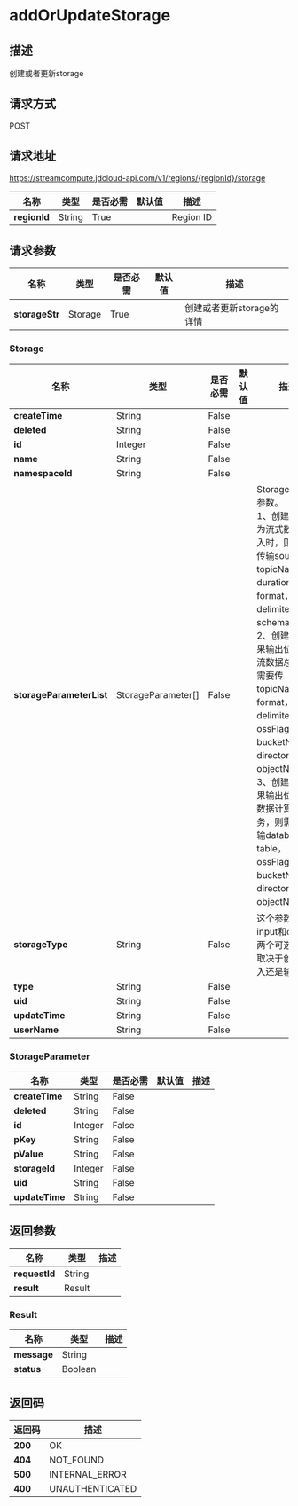 # addOrUpdateStorage


## 描述
创建或者更新storage

## 请求方式
POST

## 请求地址
https://streamcompute.jdcloud-api.com/v1/regions/{regionId}/storage

|名称|类型|是否必需|默认值|描述|
|---|---|---|---|---|
|**regionId**|String|True||Region ID|

## 请求参数
|名称|类型|是否必需|默认值|描述|
|---|---|---|---|---|
|**storageStr**|Storage|True||创建或者更新storage的详情|

### Storage
|名称|类型|是否必需|默认值|描述|
|---|---|---|---|---|
|**createTime**|String|False|||
|**deleted**|String|False|||
|**id**|Integer|False|||
|**name**|String|False|||
|**namespaceId**|String|False|||
|**storageParameterList**|StorageParameter[]|False||Storage的具体参数。<br>1、创建源类型为流式数据输入时，则需要传输source，topicName，duration，format，delimiter，schema 。<br> 2、创建输出如果输出位置为流数据总线，需要传topicName，format，delimiter，ossFlag，bucketName，directory，objectName。<br>3、创建输出如果输出位置为数据计算服务，则需要传输database，table，ossFlag，bucketName，directory，objectName。|
|**storageType**|String|False||这个参数有input和ouput两个可选值，取决于创建输入还是输出|
|**type**|String|False|||
|**uid**|String|False|||
|**updateTime**|String|False|||
|**userName**|String|False|||
### StorageParameter
|名称|类型|是否必需|默认值|描述|
|---|---|---|---|---|
|**createTime**|String|False|||
|**deleted**|String|False|||
|**id**|Integer|False|||
|**pKey**|String|False|||
|**pValue**|String|False|||
|**storageId**|Integer|False|||
|**uid**|String|False|||
|**updateTime**|String|False|||

## 返回参数
|名称|类型|描述|
|---|---|---|
|**requestId**|String||
|**result**|Result||


### Result
|名称|类型|描述|
|---|---|---|
|**message**|String||
|**status**|Boolean||

## 返回码
|返回码|描述|
|---|---|
|**200**|OK|
|**404**|NOT_FOUND|
|**500**|INTERNAL_ERROR|
|**400**|UNAUTHENTICATED|
